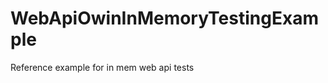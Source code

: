 WebApiOwinInMemoryTestingExample
================================

Reference example for in mem web api tests
